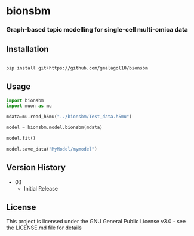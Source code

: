 # bionsbm
### Graph-based topic modelling for single-cell multi-omica data

## Installation

```bash

pip install git+https://github.com/gmalagol10/bionsbm
```

## Usage

```python
import bionsbm
import muon as mu

mdata=mu.read_h5mu("../bionsbm/Test_data.h5mu")

model = bionsbm.model.bionsbm(mdata)

model.fit()

model.save_data("MyModel/mymodel")


```



## Version History

* 0.1
    * Initial Release


## License

This project is licensed under the GNU General Public License v3.0 - see the LICENSE.md file for details


